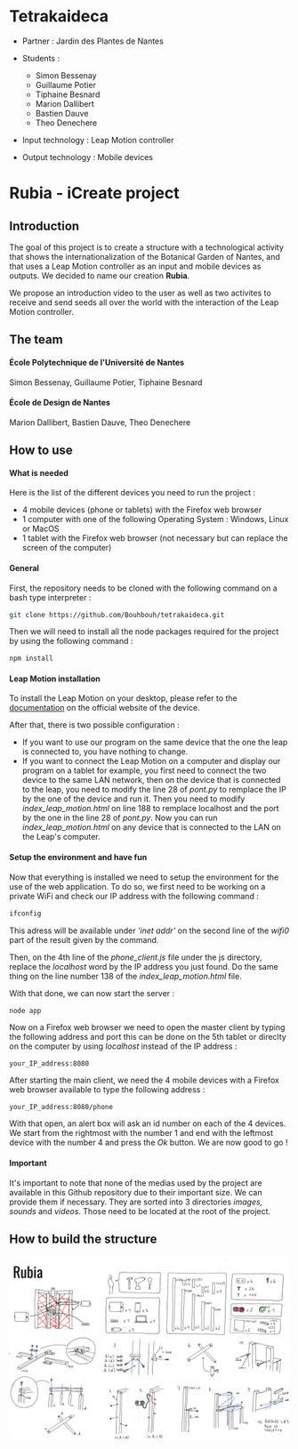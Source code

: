 # Tetrakaideca

- Partner : Jardin des Plantes de Nantes

- Students :
    - Simon Bessenay
    - Guillaume Potier
    - Tiphaine Besnard
    - Marion Dallibert
    - Bastien Dauve
    - Theo Denechere


- Input technology : Leap Motion controller

- Output technology : Mobile devices

# Rubia - iCreate project

## Introduction

The goal of this project is to create a structure with a technological activity that shows the internationalization of the Botanical Garden of Nantes, and that uses a Leap Motion controller as an input and mobile devices as outputs. We decided to name our creation **Rubia**.

We propose an introduction video to the user as well as two activites to receive and send seeds all over the world with the interaction of the Leap Motion controller.

## The team

#### École Polytechnique de l'Université de Nantes
Simon Bessenay, Guillaume Potier, Tiphaine Besnard

#### École de Design de Nantes
Marion Dallibert, Bastien Dauve, Theo Denechere

## How to use

#### What is needed

Here is the list of the different devices you need to run the project :
- 4 mobile devices (phone or tablets) with the Firefox web browser
- 1 computer with one of the following Operating System : Windows, Linux or MacOS
- 1 tablet with the Firefox web browser (not necessary but can replace the screen of the computer)

#### General

First, the repository needs to be cloned with the following command on a bash type interpreter :

```bash
git clone https://github.com/Bouhbouh/tetrakaideca.git
```

Then we will need to install all the node packages required for the project by using the following command :

```bash
npm install
```

#### Leap Motion installation

To install the Leap Motion on your desktop, please refer to the [documentation](https://www.leapmotion.com/setup/desktop/) on the official website of the device.

After that, there is two possible configuration :
- If you want to use our program on the same device that the one the leap is connected to, you have nothing to change.
- If you want to connect the Leap Motion on a computer and display our program on a tablet for example, you first need to connect the two device to the same LAN network, then on the device that is connected to the leap, you need to modify the line 28 of *pont.py* to remplace the IP by the one of the device and run it. Then you need to modify *index_leap_motion.html* on line 188 to remplace localhost and the port by the one in the line 28 of *pont.py*. Now you can run *index_leap_motion.html* on any device that is connected to the LAN on the Leap's computer.

#### Setup the environment and have fun

Now that everything is installed we need to setup the environment for the use of the web application. To do so, we first need to be working on a private WiFi and check our IP address with the following command :

```bash
ifconfig
```

This adress will be available under *'inet addr'* on the second line of the *wifi0* part of the result given by the command.

Then, on the 4th line of the *phone_client.js* file under the js directory, replace the *localhost* word by the IP address you just found. Do the same thing on the line number 138 of the *index_leap_motion.html* file.

With that done, we can now start the server :

```bash
node app
```

Now on a Firefox web browser we need to open the master client by typing the following address and port this can be done on the 5th tablet or direclty on the computer by using *localhost* instead of the IP address :

    your_IP_address:8080

After starting the main client, we need the 4 mobile devices with a Firefox web browser available to type the following address :

    your_IP_address:8080/phone

With that open, an alert box will ask an id number on each of the 4 devices. We start from the rightmost with the number 1 and end with the leftmost device with the number 4 and press the *Ok* button. We are now good to go !

#### Important

It's important to note that none of the medias used by the project are available in this Github repository due to their important size. We can provide them if necessary. They are sorted into 3 directories *images, sounds* and *videos*. Those need to be located at the root of the project.

## How to build the structure

![Build](images/montage.png)
